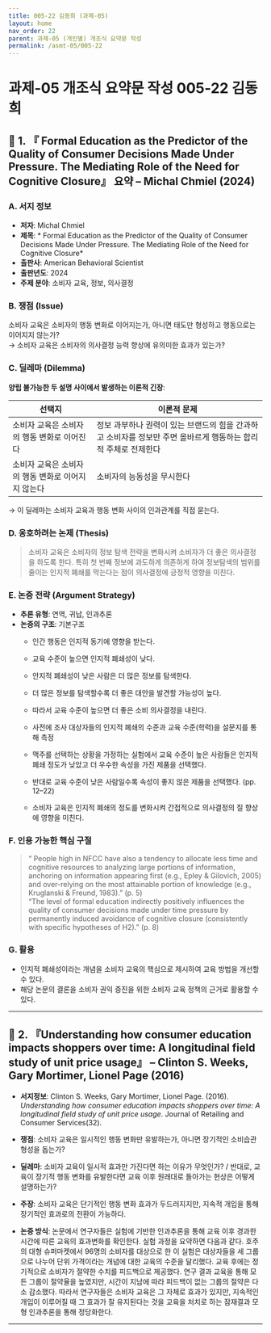 ```yaml
---
title: 005-22 김동희 (과제-05)
layout: home
nav_order: 22
parent: 과제-05 (개인별) 개조식 요약문 작성
permalink: /asmt-05/005-22
---
```


# 과제-05 개조식 요약문 작성 005-22 김동희 

## 📘 1. 『 Formal Education as the Predictor of the Quality of Consumer Decisions Made Under Pressure. The Mediating Role of the Need for Cognitive Closure』 요약 – Michal Chmiel (2024)

### A. 서지 정보  
- **저자**: Michal Chmiel 
- **제목**: * Formal Education as the Predictor of the Quality of Consumer Decisions Made Under Pressure. The Mediating Role of the Need for Cognitive Closure*  
- **출판사**: American Behavioral Scientist 
- **출판년도**: 2024  
- **주제 분야**: 소비자 교육, 정보, 의사결정


### B. 쟁점 (Issue)  
소비자 교육은 소비자의 행동 변화로 이어지는가, 아니면 태도만 형성하고 행동으로는 이어지지 않는가?  
→ 소비자 교육은 소비자의 의사결정 능력 향상에 유의미한 효과가 있는가?


### C. 딜레마 (Dilemma)  
**양립 불가능한 두 설명 사이에서 발생하는 이론적 긴장**:

| 선택지 | 이론적 문제 |
|--------|-------------|
| 소비자 교육은 소비자의 행동 변화로 이어진다 | 정보 과부하나 권력이 있는 브랜드의 힘을 간과하고 소비자를 정보만 주면 올바르게 행동하는 합리적 주체로 전제한다 |
| 소비자 교육은 소비자의 행동 변화로 이어지지 않는다 | 소비자의 능동성을 무시한다 |

→ 이 딜레마는 소비자 교육과 행동 변화 사이의 인과관계를 직접 묻는다.


### D. 옹호하려는 논제 (Thesis)  
> 소비자 교육은 소비자의 정보 탐색 전략을 변화시켜 소비자가 더 좋은 의사결정을 하도록 한다. 특히 첫 번째 정보에 과도하게 의존하게 하여 정보탐색의 범위를 줄이는 인지적 폐쇄를 막는다는 점이 의사결정에 긍정적 영향을 미친다.

### E. 논증 전략 (Argument Strategy)  
- **추론 유형**: 연역, 귀납, 인과추론 
- **논증의 구조**:
  기본구조
  - 인간 행동은 인지적 동기에 영향을 받는다.
  - 교육 수준이 높으면 인지적 폐쇄성이 낮다.  
  - 안지적 폐쇄성이 낮은 사람은 더 많은 정보를 탐색한다.
  - 더 많은 정보를 탐색할수록 더 좋은 대안을 발견할 가능성이 높다.
  - 따라서 교육 수준이 높으면 더 좋은 소비 의사결정을 내린다.

  - 사전에 조사 대상자들의 인지적 폐쇄의 수준과 교육 수준(학력)을 설문지를 통해 측정
  - 맥주를 선택하는 상황을 가정하는 실험에서 교육 수준이 높은 사람들은 인지적 폐쇄 정도가 낮았고 더 우수한 속성을 가진 제품을 선택했다.  
  - 반대로 교육 수준이 낮은 사람일수록 속성이 좋지 않은 제품을 선택했다. (pp. 12–22)  
  - 소비자 교육은 인지적 폐쇄의 정도를 변화시켜 간접적으로 의사결정의 질 향상에 영향을 미친다.


### F. 인용 가능한 핵심 구절
> “  People high in NFCC have also a tendency to allocate less time and cognitive resources to analyzing large 
portions of information, anchoring on information appearing first (e.g., Epley & Gilovich, 2005) and over-relying on the most attainable portion of knowledge (e.g., Kruglanski & Freund, 1983).” (p. 5)  
> “The level of formal education indirectly positively influences the quality of consumer decisions made under time pressure by permanently induced avoidance of cognitive closure (consistently with specific hypotheses of H2).” (p. 8)


### G. 활용
- 인지적 폐쇄성이라는 개념을 소비자 교육의 핵심으로 제시하여 교육 방법을 개선할 수 있다.
- 해당 논문의 결론을 소비자 권익 증진을 위한 소비자 교육 정책의 근거로 활용할 수 있다. 

---

## 📘 2. 『Understanding how consumer education impacts shoppers over time: A longitudinal field study of unit price usage』 – Clinton S. Weeks, Gary Mortimer, Lionel Page (2016)

- **서지정보**: Clinton S. Weeks, Gary Mortimer, Lionel Page. (2016). *Understanding how consumer education impacts shoppers over time: A longitudinal field study of unit price usage*. Journal of Retailing and Consumer Services(32).

- **쟁점**: 소비자 교육은 일시적인 행동 변화만 유발하는가, 아니면 장기적인 소비습관 형성을 돕는가?  
- **딜레마**: 소비자 교육이 일시적 효과만 가진다면 하는 이유가 무엇인가? / 반대로, 교육이 장기적 행동 변화를 유발한다면 교육 이후 원래대로 돌아가는 현상은 어떻게 설명하는가? 
- **주장**: 소비자 교육은 단기적인 행동 변화 효과가 두드러지지만, 지속적 개입을 통해 장기적인 효과로의 전환이 가능하다. 
- **논증 방식**: 논문에서 연구자들은 실험에 기반한 인과추론을 통해 교육 이후 경과한 시간에 따른 교육의 효과변화를 확인한다. 실험 과정을 요약하면 다음과 같다. 호주의 대형 슈퍼마켓에서 96명의 소비자를 대상으로 한 이 실험은 대상자들을 세 그룹으로 나누어 단위 가격이라는 개념에 대한 교육의 수준을 달리했다. 교육 후에는 정기적으로 소비자가 절약한 수치를 피드백으로 제공했다. 연구 결과 교육을 통해 모든 그룹이 절약율을 높였지만, 시간이 지남에 따라 피드백이 없는 그룹의 절약은 다소 감소했다. 따라서 연구자들은 소비자 교육은 그 자체로 효과가 있지만, 지속적인 개입이 이루어질 때 그 효과가 잘 유지된다는 것을 교육을 처치로 하는 잠재결과 모형 인과추론을 통해 정당화한다.

---


